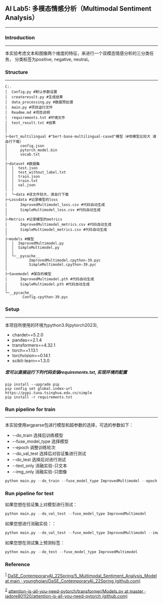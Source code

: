 ## AI Lab5: 多模态情感分析（Multimodal Sentiment Analysis）
<hr/>

### Introduction
<hr/>
本实验考虑文本和图像两个维度的特征，来进行一个双模态情感分析的三分类任务， 分类标签为positive, negative, neutral。

### Structure
<hr/>

```
C:.
│  Config.py #默认参数设置
│  createresult.py #生成结果
│  data_processing.py #数据预处理
│  main.py #项目运行文件
│  Readme.md #项目说明
│  requirements.txt #环境文件
│  test_result.txt #结果
│
│
├─bert_multilingual #"bert-base-multilingual-cased"模型（#改模型比较大 请自行下载）
│      config.json
│      pytorch_model.bin
│      vocab.txt
│
├─dataset #数据集
│  │  test.json
│  │  test_without_label.txt
│  │  train.json
│  │  train.txt
│  │  val.json
│  │
│  └─data #该文件较大，请自行下载
├─Lossdata #记录模型的loss
│      ImprovedMultimodel_loss.csv #代码自动生成
│      SimpleMultimodel_loss.csv #代码自动生成
│
├─Metrics #记录模型的metrics
│      ImprovedMultimodel_metrics.csv #代码自动生成
│      SimpleMultimodel_metrics.csv #代码自动生成
│
├─models #模型
│  │  ImprovedMultimodel.py
│  │  SimpleMultimodel.py
│  │
│  └─__pycache__
│          ImprovedMultimodel.cpython-39.pyc
│          SimpleMultimodel.cpython-39.pyc
│
├─Savemodel #保存的模型
│      ImprovedMultimodel.pth #代码自动生成
│      SimpleMultimodel.pth #代码自动生成
│
└─__pycache__
        Config.cpython-39.pyc

```

### Setup
<hr/>
本项目所使用的环境为python3.9(pytorch2023),

- chardet==5.2.0
- pandas==2.1.4
- transformers==4.32.1
- torch==1.13.1
- torchvision==0.14.1
- scikit-learn==1.3.0


##### 您可以直接运行下列代码安装requirements.txt, 实现环境的配置


```
pip install --upgrade pip 
pip config set global.index-url https://pypi.tuna.tsinghua.edu.cn/simple
pip install -r requirements.txt
```
### Run pipeline for train
<hr/>
本实验使用argparse包进行模型和超参数的选择，可选的参数如下：

- --do_train 选择后训练模型
- --fuse_model_type 选择模型
- --epoch 调整训练轮次
- --do_val_test 选择后对验证集进行测试
- --do_test 选择后对进行测试
- --text_only 消融实验-只文本
- --img_only 消融实验-只图像

```python
python main.py --do_train --fuse_model_type ImprovedMultimodel --epoch 5
```

### Run pipeline for test

如果您想在验证集上对模型进行测试：

```python
python main.py --do_val_test --fuse_model_type ImprovedMultimodel
```

如果您想进行消融实验：：

```python
python main.py --do_val_test --fuse_model_type ImprovedMultimodel --img_only(or --text_only)
```

如果您想在测试集上预测标签：

```python
python main.py --do_test --fuse_model_type ImprovedMultimodel
```
### Reference
<sup><a href="#ref1">1</a></sup>  <span name = "ref4">[DaSE_ContemporaryAI_22Spring/5_Multimodal_Sentiment_Analysis_Model at main · younghojan/DaSE_ContemporaryAI_22Spring (github.com)](https://github.com/younghojan/DaSE_ContemporaryAI_22Spring/tree/main/5_Multimodal_Sentiment_Analysis_Model)</span> 

<sup><a href="#ref1">2</a></sup>  <span name = "ref4">[attention-is-all-you-need-pytorch/transformer/Models.py at master · jadore801120/attention-is-all-you-need-pytorch (github.com)](https://github.com/jadore801120/attention-is-all-you-need-pytorch/blob/master/transformer/Models.py)</span>